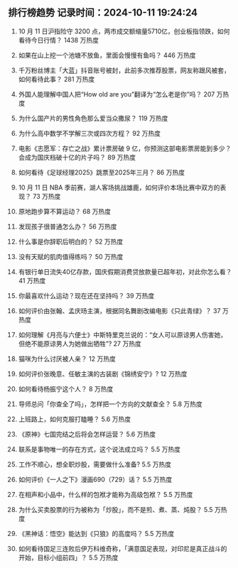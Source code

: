 
## 排行榜趋势 记录时间：2024-10-11 19:24:24
  
  1. 10 月 11 日沪指险守 3200 点，两市成交额缩量5710亿，创业板指领跌，如何看待今日行情？ 1438 万热度
    
  2. 如果在山上挖一个池塘不放鱼，里面会慢慢有鱼吗？ 446 万热度
    
  3. 千万粉丝博主「大蓝」抖音账号被封，此前多次推荐股票，网友称跟风被套，如何看待此事？ 281 万热度
    
  4. 外国人能理解中国人把“How old are you”翻译为“怎么老是你”吗？ 207 万热度
    
  5. 为什么国产片的男性角色那么爱当众撒尿？ 119 万热度
    
  6. 为什么高中数学不学解三次或四次方程？ 92 万热度
    
  7. 电影《志愿军：存亡之战》累计票房破 9 亿，你预测这部电影票房能到多少？会成为国庆档破十亿的片子吗？ 89 万热度
    
  8. 如何看待《足球经理2025》跳票至2025年三月？ 86 万热度
    
  9. 10 月 11 日 NBA 季前赛，湖人客场挑战雄鹿，如何评价本场比赛中双方的表现？ 73 万热度
    
  10. 原地跑步算不算运动？ 68 万热度
    
  11. 发现孩子很普通怎么办？ 56 万热度
    
  12. 什么事是你辞职后明白的？ 52 万热度
    
  13. 没有天赋的肌肉值得练吗？ 50 万热度
    
  14. 有银行单日流失40亿存款，国庆假期消费贷放款量已超年初，对此你怎么看？ 41 万热度
    
  15. 你最喜欢什么运动？现在还在坚持吗？ 39 万热度
    
  16. 如何评价由张翰、孟庆旸主演，根据同名舞剧改编电影《只此青绿》？ 37 万热度
    
  17. 如何理解《月亮与六便士》中斯特里克兰说的：“女人可以原谅男人伤害她，但绝不能原谅男人为她做出牺牲”? 27 万热度
    
  18. 猫咪为什么讨厌被人亲？ 12 万热度
    
  19. 如何评价张晚意、任敏主演的古装剧《锦绣安宁》? 12 万热度
    
  20. 如何看待杨振宁这个人？ 8 万热度
    
  21. 导师总问「你查全了吗」，怎样把一个方向的文献查全？ 5.8 万热度
    
  22. 上班路上，如何克服打瞌睡？ 5.6 万热度
    
  23. 《原神》七国完结之后将会怎样运营？ 5.6 万热度
    
  24. 联系是事物唯一的存在方式，这个说法成立吗？ 5.5 万热度
    
  25. 工作不顺心，想全职炒股，需要做什么准备? 5.5 万热度
    
  26. 如何评价《一人之下》漫画690（729）话？ 5.5 万热度
    
  27. 在相声和小品中，什么样的包袱才能称为高级包袱？ 5.5 万热度
    
  28. 为什么买卖股票的行为被称为「炒股」，而不是煎、煮、蒸、炖股？ 5.5 万热度
    
  29. 《黑神话：悟空》能达到《只狼》的高度吗？ 5.5 万热度
    
  30. 如何看待国足三连败后伊万科维奇称，「满意国足表现，对印尼是真正战斗的开始，目标小组前四」？ 5.5 万热度
    